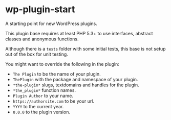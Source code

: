 # wp-plugin-start
A starting point for new WordPress plugins.

This plugin base requires at least PHP 5.3+ to use interfaces, abstract classes and anonymous functions.

Although there is a `tests` folder with some initial tests, this base is not setup out of the box for unit testing.

You might want to override the following in the plugin:

- `The Plugin` to be the name of your plugin.  
- `ThePlugin` with the package and namespace of your plugin.
- `*the-plugin*` slugs, textdomains and handles for the plugin.
- `*the_plugin*` function names.
- `Plugin Author` to your name.
- `https://authorsite.com` to be your url.
- `YYYY` to the current year.
- `0.0.0` to the plugin version.
